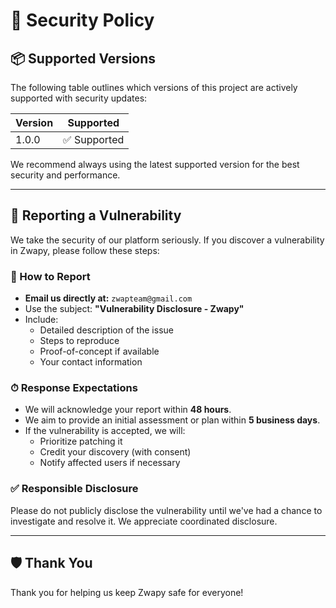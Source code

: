 # 🔐 Security Policy

## 📦 Supported Versions

The following table outlines which versions of this project are actively supported with security updates:

| Version | Supported          |
| ------- | ------------------ |
| 1.0.0   | ✅ Supported        |

We recommend always using the latest supported version for the best security and performance.

---

## 📢 Reporting a Vulnerability

We take the security of our platform seriously. If you discover a vulnerability in Zwapy, please follow these steps:

### 🔐 How to Report
- **Email us directly at:** `zwapteam@gmail.com`
- Use the subject: **"Vulnerability Disclosure - Zwapy"**
- Include:
  - Detailed description of the issue
  - Steps to reproduce
  - Proof-of-concept if available
  - Your contact information

### ⏱ Response Expectations
- We will acknowledge your report within **48 hours**.
- We aim to provide an initial assessment or plan within **5 business days**.
- If the vulnerability is accepted, we will:
  - Prioritize patching it
  - Credit your discovery (with consent)
  - Notify affected users if necessary

### ✅ Responsible Disclosure
Please do not publicly disclose the vulnerability until we've had a chance to investigate and resolve it. We appreciate coordinated disclosure.

---

## 🛡️ Thank You

Thank you for helping us keep Zwapy safe for everyone!

